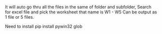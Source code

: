 It will auto go thru all the files in the same of folder and subfolder,
Search for excel file and pick the worksheet that name is W1 - W5
Can be output as 1 file or 5 files.

Need to install pip install pywin32 glob
